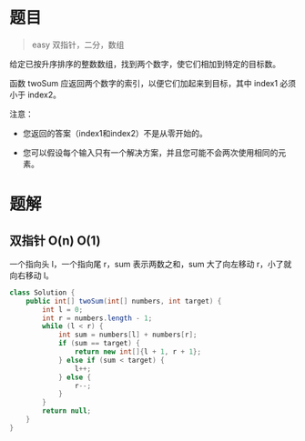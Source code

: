 # 题目

> easy 双指针，二分，数组

给定已按升序排序的整数数组，找到两个数字，使它们相加到特定的目标数。

函数 twoSum 应返回两个数字的索引，以便它们加起来到目标，其中 index1 必须小于 index2。

注意：

- 您返回的答案（index1和index2）不是从零开始的。

- 您可以假设每个输入只有一个解决方案，并且您可能不会两次使用相同的元素。

# 题解

## 双指针 O(n) O(1)

一个指向头 l，一个指向尾 r，sum 表示两数之和，sum 大了向左移动 r，小了就向右移动 l。

```java
class Solution {
    public int[] twoSum(int[] numbers, int target) {
        int l = 0;
        int r = numbers.length - 1;
        while (l < r) {
            int sum = numbers[l] + numbers[r];
            if (sum == target) {
                return new int[]{l + 1, r + 1};
            } else if (sum < target) {
                l++;
            } else {
                r--;
            }
        }
        return null;
    }
}
```